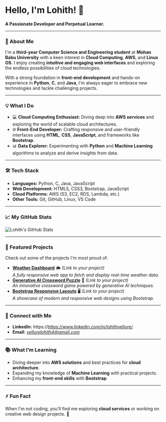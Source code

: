 
<!---
Lohith2005/Lohith2005 is a ✨ special ✨ repository because its `README.md` (this file) appears on your GitHub profile.
You can click the Preview link to take a look at your changes.
--->


# Hello, I'm Lohith! 👋  

**A Passionate Developer and Perpetual Learner.**  

---

### 🌟 About Me  
I'm a **third-year Computer Science and Engineering student** at **Mohan Babu University** with a keen interest in **Cloud Computing**, **AWS**, and **Linux OS**. I enjoy creating **intuitive and engaging web interfaces** and exploring the endless possibilities of cloud technologies.  

With a strong foundation in **front-end development** and hands-on experience in **Python**, **C**, and **Java**, I'm always eager to embrace new technologies and tackle challenging projects.  

---

### 💡 What I Do  
- 💻 **Cloud Computing Enthusiast:** Diving deep into **AWS services** and exploring the world of scalable cloud architectures.  
- 🌐 **Front-End Developer:** Crafting responsive and user-friendly interfaces using **HTML**, **CSS**, **JavaScript**, and frameworks like **Bootstrap**.  
- 📊 **Data Explorer:** Experimenting with **Python** and **Machine Learning** algorithms to analyze and derive insights from data.  

---

### 🛠️ Tech Stack  
- **Languages:** Python, C, Java, JavaScript  
- **Web Development:** HTML5, CSS3, Bootstrap, JavaScript  
- **Cloud Platforms:** AWS (S3, EC2, RDS, Lambda, etc.)  
- **Other Tools:** Git, GitHub, Linux, VS Code  

---

### 📈 My GitHub Stats  
![Lohith's GitHub Stats](https://github-readme-stats.vercel.app/api?username=lohith2005&show_icons=true&hide_border=true&theme=radical)  
<!--![Top Languages](https://github-readme-stats.vercel.app/api/top-langs/?username=lohith2005&layout=compact&theme=radical)-->

---

### 📌 Featured Projects  
Check out some of the projects I'm most proud of:  
- [**Weather Dashboard**](#) 🌦️ *(Link to your project)*  
  *A fully responsive web app to fetch and display real-time weather data.*  
- [**Generative AI Crossword Puzzle**](#) 🤖 *(Link to your project)*  
  *An innovative crossword game powered by generative AI techniques.*  
- [**Bootstrap Responsive Layouts**](#) 🖥️ *(Link to your project)*  
  *A showcase of modern and responsive web designs using Bootstrap.*  

---

### 🤝 Connect with Me  
- **LinkedIn:** https://https://www.linkedin.com/in/lohithvellure/  
- **Email:** *vellurelohith4@gmail.com*  

---

### 📚 What I’m Learning  
- Diving deeper into **AWS solutions** and best practices for **cloud architecture**.  
- Expanding my knowledge of **Machine Learning** with practical projects.  
- Enhancing my **front-end skills** with **Bootstrap**.  

---

### ⚡ Fun Fact  
When I'm not coding, you'll find me exploring **cloud services** or working on creative web design projects. 🚀  
